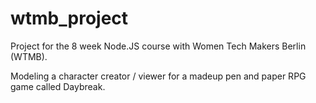 # wtmb_project

Project for the 8 week Node.JS course with Women Tech Makers Berlin (WTMB).

Modeling a character creator / viewer for a madeup pen and paper RPG game called Daybreak.
